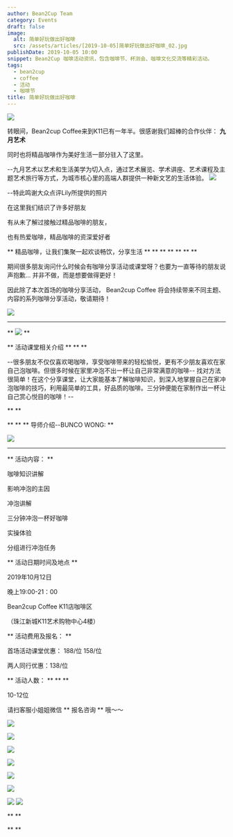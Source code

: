 ```yaml
---
author: Bean2Cup Team
category: Events
draft: false
image:
  alt: 简单好玩做出好咖啡
  src: /assets/articles/[2019-10-05]简单好玩做出好咖啡_02.jpg
publishDate: 2019-10-05 10:00
snippet: Bean2Cup 咖啡活动资讯，包含咖啡节、杯测会、咖啡文化交流等精彩活动。
tags:
  - bean2cup
  - coffee
  - 活动
  - 咖啡节
title: 简单好玩做出好咖啡
---
```


![](/assets/articles/[2019-10-05]简单好玩做出好咖啡_03.jpg)

转眼间，Bean2cup Coffee来到K11已有一年半。很感谢我们超棒的合作伙伴： **九月艺术**

同时也将精品咖啡作为美好生活一部分驻入了这里。

\--九月艺术以艺术和生活美学为切入点，通过艺术展览、学术讲座、艺术课程及主题艺术旅行等方式，为城市核心里的高端人群提供一种新文艺的生活体验。
![](/assets/articles/[2019-10-05]简单好玩做出好咖啡_04.jpg)

\--特此鸣谢大众点评Lily所提供的照片

在这里我们结识了许多好朋友

有从未了解过接触过精品咖啡的朋友，

也有热爱咖啡，精品咖啡的资深爱好者

** 精品咖啡，让我们集聚一起欢谈畅饮，分享生活 ** \*\* \*\* \*\* \*\* \*\* \*\*

期间很多朋友询问什么时候会有咖啡分享活动或课堂呀？也要为一直等待的朋友说声抱歉... 并非不做，而是想要做得更好！

因此除了本次首场的咖啡分享活动， Bean2cup Coffee 将会持续带来不同主题、内容的系列咖啡分享活动，敬请期待！

![](/assets/articles/[2019-10-05]简单好玩做出好咖啡_05.jpg)

---

**
![](/assets/articles/[2019-10-05]简单好玩做出好咖啡_03.jpg)
**

** 活动课堂相关介绍 ** \*\* \*\*

\--很多朋友不仅仅喜欢喝咖啡，享受咖啡带来的轻松愉悦，更有不少朋友喜欢在家自己泡咖啡。但很多时候在家里冲泡不出一杯让自己非常满意的咖啡--
找对方法很简单！在这个分享课堂，让大家能基本了解咖啡知识，到深入地掌握自己在家冲泡咖啡的技巧，利用最简单的工具，好品质的咖啡。三分钟便能在家制作出一杯让自己赏心悦目的咖啡！--

\*\*
\*\*

\*\* \*\* ** 导师介绍--BUNCO WONG: **

![](/assets/articles/[2019-10-05]简单好玩做出好咖啡_07.jpg)

---

** 活动内容： **

咖啡知识讲解

影响冲泡的主因

冲泡讲解

三分钟冲泡一杯好咖啡

实操体验

分组进行冲泡任务

** 活动日期时间及地点 **

2019年10月12日

晚上19:00-21：00

Bean2cup Coffee K11店咖啡区

（珠江新城K11艺术购物中心4楼）

** 活动费用及报名： **

首场活动课堂优惠： 188/位 158/位

两人同行优惠：138/位

** 活动人数： ** \*\* \*\*

10-12位

请扫客服小姐姐微信 ** 报名咨询 ** 哦～～

![](/assets/articles/[2019-12-24]圣诞节礼物已上线_13.jpg)

![](/assets/articles/[2019-10-05]简单好玩做出好咖啡_09.jpg)

![](/assets/articles/[2021-12-08]豆子推荐竞拍独家拾叁_61.jpg)

![](/assets/articles/[2020-12-17]深圳哥伦比亚amp墨西哥杯测会_06.jpg)

![](/assets/articles/[2019-12-24]圣诞节礼物已上线_16.jpg)

![](/assets/articles/[2019-10-05]简单好玩做出好咖啡_13.jpg)

![](/assets/articles/[2020-12-17]深圳哥伦比亚amp墨西哥杯测会_09.jpg)
![](/assets/articles/[2019-12-24]圣诞节礼物已上线_19.jpg)

\*\*
\*\*

\*\*
\*\*
